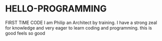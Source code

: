 # HELLO-PROGRAMMING
FIRST TIME  CODE
I am Philip an Architect by training.
I have a strong zeal for knowledge and very eager to learn coding and programming.
this is good
feels so good
